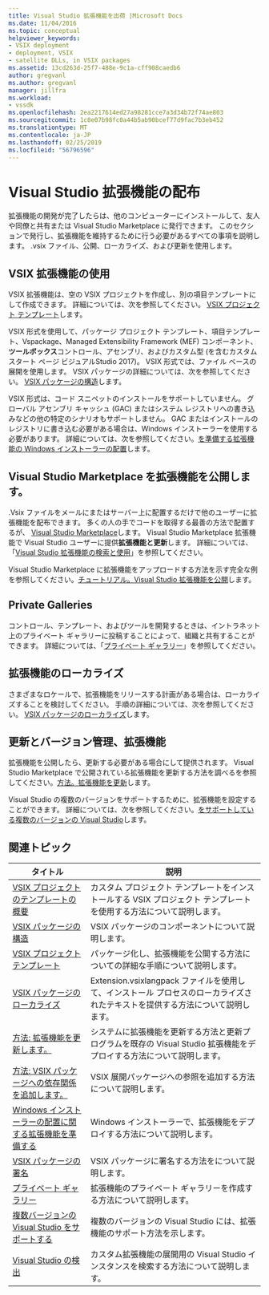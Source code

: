 ```yaml
---
title: Visual Studio 拡張機能を出荷 |Microsoft Docs
ms.date: 11/04/2016
ms.topic: conceptual
helpviewer_keywords:
- VSIX deployment
- deployment, VSIX
- satellite DLLs, in VSIX packages
ms.assetid: 13cd263d-25f7-488e-9c1a-cff908caedb6
author: gregvanl
ms.author: gregvanl
manager: jillfra
ms.workload:
- vssdk
ms.openlocfilehash: 2ea2217614ed27a98281cce7a3d34b72f74ae803
ms.sourcegitcommit: 1c8e07b98fc0a44b5ab90bcef77d9fac7b3eb452
ms.translationtype: MT
ms.contentlocale: ja-JP
ms.lasthandoff: 02/25/2019
ms.locfileid: "56796596"
---
```

# <a name="shipping-visual-studio-extensions"></a>Visual Studio 拡張機能の配布
拡張機能の開発が完了したらは、他のコンピューターにインストールして、友人や同僚と共有または Visual Studio Marketplace に発行できます。 このセクションで発行し、拡張機能を維持するために行う必要があるすべての事項を説明します。 .vsix ファイル、公開、ローカライズ、および更新を使用します。

## <a name="working-with-vsix-extensions"></a>VSIX 拡張機能の使用
 VSIX 拡張機能は、空の VSIX プロジェクトを作成し、別の項目テンプレートにして作成できます。 詳細については、次を参照してください。 [VSIX プロジェクト テンプレート](../extensibility/vsix-project-template.md)します。

 VSIX 形式を使用して、パッケージ プロジェクト テンプレート、項目テンプレート、Vspackage、Managed Extensibility Framework (MEF) コンポーネント、**ツールボックス**コントロール、アセンブリ、およびカスタム型 (を含むカスタム スタート ページ ビジュアルStudio 2017)。 VSIX 形式では、ファイル ベースの展開を使用します。 VSIX パッケージの詳細については、次を参照してください。 [VSIX パッケージの構造](../extensibility/anatomy-of-a-vsix-package.md)します。

 VSIX 形式は、コード スニペットのインストールをサポートしていません。 グローバル アセンブリ キャッシュ (GAC) またはシステム レジストリへの書き込みなどの他の特定のシナリオもサポートしません。 GAC またはインストールのレジストリに書き込む必要がある場合は、Windows インストーラーを使用する必要があります。 詳細については、次を参照してください。[を準備する拡張機能の Windows インストーラーの配置](../extensibility/preparing-extensions-for-windows-installer-deployment.md)します。

## <a name="publishing-your-extension-to-the-visual-studio-marketplace"></a>Visual Studio Marketplace を拡張機能を公開します。
 .Vsix ファイルをメールにまたはサーバー上に配置するだけで他のユーザーに拡張機能を配布できます。 多くの人の手でコードを取得する最善の方法で配置するが、 [Visual Studio Marketplace](https://marketplace.visualstudio.com/vs)します。 Visual Studio Marketplace 拡張機能で Visual Studio ユーザーに提供**拡張機能と更新**します。 詳細については、「[Visual Studio 拡張機能の検索と使用](../ide/finding-and-using-visual-studio-extensions.md)」を参照してください。

 Visual Studio Marketplace に拡張機能をアップロードする方法を示す完全な例を参照してください。[チュートリアル。Visual Studio 拡張機能を公開](../extensibility/walkthrough-publishing-a-visual-studio-extension.md)します。

## <a name="private-galleries"></a>Private Galleries
 コントロール、テンプレート、およびツールを開発するときは、イントラネット上のプライベート ギャラリーに投稿することによって、組織と共有することができます。 詳細については、「[プライベート ギャラリー](../extensibility/private-galleries.md)」を参照してください。

## <a name="localizing-your-extension"></a>拡張機能のローカライズ
 さまざまなロケールで、拡張機能をリリースする計画がある場合は、ローカライズすることを検討してください。 手順の詳細については、次を参照してください。 [VSIX パッケージのローカライズ](../extensibility/localizing-vsix-packages.md)します。

## <a name="updating-and-versioning-your-extension"></a>更新とバージョン管理、拡張機能
 拡張機能を公開したら、更新する必要がある場合にして提供されます。 Visual Studio Marketplace で公開されている拡張機能を更新する方法を調べるを参照してください。[方法。拡張機能を更新](../extensibility/how-to-update-a-visual-studio-extension.md)します。

 Visual Studio の複数のバージョンをサポートするために、拡張機能を設定することができます。 詳細については、次を参照してください。[をサポートしている複数のバージョンの Visual Studio](../extensibility/supporting-multiple-versions-of-visual-studio.md)します。

## <a name="related-topics"></a>関連トピック

|タイトル|説明|
|-----------|-----------------|
|[VSIX プロジェクトのテンプレートの概要](../extensibility/getting-started-with-the-vsix-project-template.md)|カスタム プロジェクト テンプレートをインストールする VSIX プロジェクト テンプレートを使用する方法について説明します。|
|[VSIX パッケージの構造](../extensibility/anatomy-of-a-vsix-package.md)|VSIX パッケージのコンポーネントについて説明します。|
|[VSIX プロジェクト テンプレート](../extensibility/vsix-project-template.md)|パッケージ化し、拡張機能を公開する方法についての詳細な手順について説明します。|
|[VSIX パッケージのローカライズ](../extensibility/localizing-vsix-packages.md)|Extension.vsixlangpack ファイルを使用して、インストール プロセスのローカライズされたテキストを提供する方法について説明します。|
|[方法: 拡張機能を更新します。](../extensibility/how-to-update-a-visual-studio-extension.md)|システムに拡張機能を更新する方法と更新プログラムを既存の Visual Studio 拡張機能をデプロイする方法について説明します。|
|[方法: VSIX パッケージへの依存関係を追加します。](../extensibility/how-to-add-a-dependency-to-a-vsix-package.md)|VSIX 展開パッケージへの参照を追加する方法について説明します。|
|[Windows インストーラーの配置に関する拡張機能を準備する](../extensibility/preparing-extensions-for-windows-installer-deployment.md)|Windows インストーラーで、拡張機能をデプロイする方法について説明します。|
|[VSIX パッケージの署名](../extensibility/signing-vsix-packages.md)|VSIX パッケージに署名する方法をについて説明します。|
|[プライベート ギャラリー](../extensibility/private-galleries.md)|拡張機能のプライベート ギャラリーを作成する方法について説明します。|
|[複数バージョンの Visual Studio をサポートする](../extensibility/supporting-multiple-versions-of-visual-studio.md)|複数のバージョンの Visual Studio には、拡張機能のサポート方法を示します。|
|[Visual Studio の検出](locating-visual-studio.md)|カスタム拡張機能の展開用の Visual Studio インスタンスを検索する方法について説明します。|
